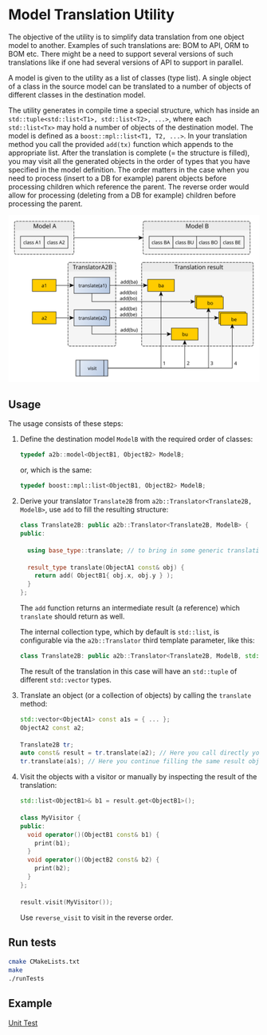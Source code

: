 # Model Translation Utility

The objective of the utility is to simplify data translation from one object model to another. Examples of such translations are: BOM to API, ORM to BOM etc. There might be a need to support several versions of such translations like if one had several versions of API to support in parallel.

A model is given to the utility as a list of classes (type list). A single object of a class in the source model can be translated to a number of objects of different classes in the destination model.

The utility generates in compile time a special structure, which has inside an `std::tuple<std::list<T1>, std::list<T2>, ...>`, where each `std::list<Tx>` may hold a number of objects of the destination model. The model is defined as a `boost::mpl::list<T1, T2, ...>`. In your translation method you call the provided `add(tx)` function which appends to the appropriate list. After the translation is complete (= the structure is filled), you may visit all the generated objects in the order of types that you have specified in the model definition. The order matters in the case when you need to process (insert to a DB for example) parent objects before processing children which reference the parent. The reverse order would allow for processing (deleting from a DB for example) children before processing the parent.

![Scheme](docs/scheme.svg)

## Usage

The usage consists of these steps:

1. Define the destination model `ModelB` with the required order of classes:
   ```c++
   typedef a2b::model<ObjectB1, ObjectB2> ModelB;
   ```
   or, which is the same:
   ```c++
   typedef boost::mpl::list<ObjectB1, ObjectB2> ModelB;
   ```

1. Derive your translator `Translate2B` from `a2b::Translator<Translate2B, ModelB>`, use `add` to fill the resulting structure:
   ```c++
   class Translate2B: public a2b::Translator<Translate2B, ModelB> {
   public:
   
     using base_type::translate; // to bring in some generic translations
     
     result_type translate(ObjectA1 const& obj) {
       return add( ObjectB1{ obj.x, obj.y } );
     }
   };
   ```
   The `add` function returns an intermediate result (a reference) which `translate` should return as well.

   The internal collection type, which by default is `std::list`, is configurable via the `a2b::Translator` third template parameter, like this:
   ```c++
   class Translate2B: public a2b::Translator<Translate2B, ModelB, std::vector>;
   ```
   The result of the translation in this case will have an `std::tuple` of different `std::vector` types.

1. Translate an object (or a collection of objects) by calling the `translate` method:
   ```c++
   std::vector<ObjectA1> const a1s = { ... };
   ObjectA2 const a2;
   
   Translate2B tr;
   auto const& result = tr.translate(a2); // Here you call directly your translate method
   tr.translate(a1s); // Here you continue filling the same result object
   ```

1. Visit the objects with a visitor or manually by inspecting the result of the translation:
   ```c++
   std::list<ObjectB1>& b1 = result.get<ObjectB1>();
   
   class MyVisitor {
   public:
     void operator()(ObjectB1 const& b1) {
       print(b1);
     }
     void operator()(ObjectB2 const& b2) {
       print(b2);
     }
   };
   
   result.visit(MyVisitor());
   ```
   Use `reverse_visit` to visit in the reverse order.

## Run tests
```sh
cmake CMakeLists.txt
make
./runTests

```
## Example
[Unit Test](test/uttranslator.cpp)
